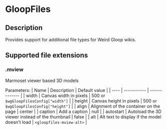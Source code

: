 # GloopFiles
## Description
Provides support for additional file types for Weird Gloop wikis.


## Supported file extensions

### .mview
Marmoset viewer based 3D models


Parameters:
| Name | Description | Default value |
| ---- | ----------- | ------------- |
| width | Canvas width in pixels | 500 or `$wgGloopFilesConfig["width"]` |
| height | Canvas height in pixels | 500 or `$wgGloopFilesConfig["height"]` |
| align | Alignment of the container on the page | center |
| caption | Add a caption | null |
| autostart | Autoload the 3D viewer instead of the thumbnail | false |
| alt | Alt text to display if the model doesn't load | `<gloopfiles-mview-alt>` |